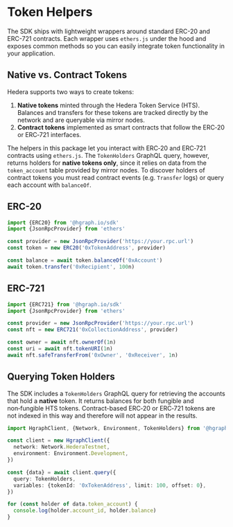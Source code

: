 # Token Helpers

The SDK ships with lightweight wrappers around standard ERC-20 and ERC-721 contracts. Each wrapper uses `ethers.js` under the hood and exposes common methods so you can easily integrate token functionality in your application.

## Native vs. Contract Tokens

Hedera supports two ways to create tokens:

1. **Native tokens** minted through the Hedera Token Service (HTS). Balances and transfers for these tokens are tracked directly by the network and are queryable via mirror nodes.
2. **Contract tokens** implemented as smart contracts that follow the ERC‑20 or ERC‑721 interfaces.

The helpers in this package let you interact with ERC‑20 and ERC‑721 contracts using `ethers.js`. The `TokenHolders` GraphQL query, however, returns holders for **native tokens only**, since it relies on data from the `token_account` table provided by mirror nodes. To discover holders of contract tokens you must read contract events (e.g. `Transfer` logs) or query each account with `balanceOf`.

## ERC-20

```typescript
import {ERC20} from '@hgraph.io/sdk'
import {JsonRpcProvider} from 'ethers'

const provider = new JsonRpcProvider('https://your.rpc.url')
const token = new ERC20('0xTokenAddress', provider)

const balance = await token.balanceOf('0xAccount')
await token.transfer('0xRecipient', 100n)
```

## ERC-721

```typescript
import {ERC721} from '@hgraph.io/sdk'
import {JsonRpcProvider} from 'ethers'

const provider = new JsonRpcProvider('https://your.rpc.url')
const nft = new ERC721('0xCollectionAddress', provider)

const owner = await nft.ownerOf(1n)
const uri = await nft.tokenURI(1n)
await nft.safeTransferFrom('0xOwner', '0xReceiver', 1n)
```

## Querying Token Holders

The SDK includes a `TokenHolders` GraphQL query for retrieving the accounts that
hold a **native** token. It returns balances for both fungible and non‑fungible
HTS tokens. Contract-based ERC‑20 or ERC‑721 tokens are not indexed in this way
and therefore will not appear in the results.

```typescript
import HgraphClient, {Network, Environment, TokenHolders} from '@hgraph.io/sdk'

const client = new HgraphClient({
  network: Network.HederaTestnet,
  environment: Environment.Development,
})

const {data} = await client.query({
  query: TokenHolders,
  variables: {tokenId: '0xTokenAddress', limit: 100, offset: 0},
})

for (const holder of data.token_account) {
  console.log(holder.account_id, holder.balance)
}
```

